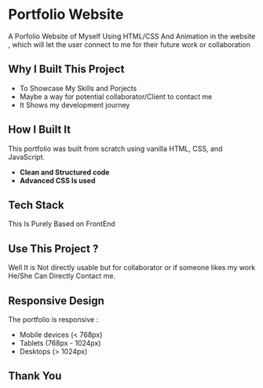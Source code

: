 # Portfolio Website

A Porfolio Website of Myself Using HTML/CSS And Animation in the website , which will let the user connect to me for their future work or collaboration

## Why I Built This Project

- To Showcase My Skills and Porjects
- Maybe a way for potential collaborator/Client to contact me
- It Shows my development journey

## How I Built It

This portfolio was built from scratch using vanilla HTML, CSS, and JavaScript. 
- **Clean and Structured code**
- **Advanced CSS Is used**

## Tech Stack

This Is Purely Based on FrontEnd

##  Use This Project ?

Well It is Not directly usable but for collaborator or if someone likes my work He/She
Can Directly Contact me.

## Responsive Design

The portfolio is responsive :
- Mobile devices (< 768px)
- Tablets (768px - 1024px)  
- Desktops (> 1024px)

## Thank You 
